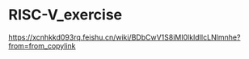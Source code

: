 # RISC-V_exercise
https://xcnhkkd093rq.feishu.cn/wiki/BDbCwV1S8iMI0lkldIIcLNlmnhe?from=from_copylink
